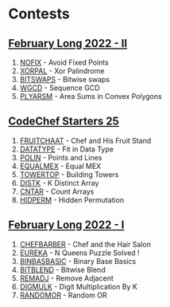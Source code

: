 # Contests

## [February Long 2022 - II](https://www.codechef.com/FEB222)
1. [NOFIX](https://www.codechef.com/problems/NOFIX) - Avoid Fixed Points
2. [XORPAL](https://www.codechef.com/problems/XORPAL) - Xor Palindrome
3. [BITSWAPS](https://www.codechef.com/problems/BITSWAPS) - Bitwise swaps
4. [WGCD](https://www.codechef.com/problems/WGCD) - Sequence GCD
5. [PLYARSM](https://www.codechef.com/problems/PLYARSM) - Area Sums in Convex Polygons

## [CodeChef Starters 25](https://www.codechef.com/START25)
1. [FRUITCHAAT](https://www.codechef.com/problems/FRUITCHAAT) - Chef and His Fruit Stand
2. [DATATYPE](https://www.codechef.com/problems/DATATYPE) - Fit in Data Type
3. [POLIN](https://www.codechef.com/problems/POLIN) - Points and Lines
4. [EQUALMEX](https://www.codechef.com/problems/EQUALMEX) - Equal MEX
5. [TOWERTOP](https://www.codechef.com/problems/TOWERTOP) - Building Towers
6. [DISTK](https://www.codechef.com/problems/DISTK) - K Distinct Array
7. [CNTAR](https://www.codechef.com/problems/CNTAR) - Count Arrays
8. [HIDPERM](https://www.codechef.com/problems/HIDPERM) - Hidden Permutation

## [February Long 2022 - I](https://www.codechef.com/FEB221)
1. [CHEFBARBER](https://www.codechef.com/problems/CHEFBARBER) - Chef and the Hair Salon
2. [EUREKA](https://www.codechef.com/problems/EUREKA) - N Queens Puzzle Solved !
3. [BINBASBASIC](https://www.codechef.com/problems/BINBASBASIC) - Binary Base Basics
4. [BITBLEND](https://www.codechef.com/problems/BITBLEND) - Bitwise Blend
5. [REMADJ](https://www.codechef.com/problems/REMADJ) - Remove Adjacent
6. [DIGMULK](https://www.codechef.com/problems/DIGMULK) - Digit Multiplication By K
7. [RANDOMOR](https://www.codechef.com/problems/RANDOMOR) - Random OR